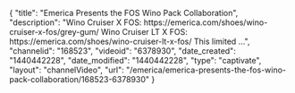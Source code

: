 {
    "title": "Emerica Presents the FOS Wino Pack Collaboration",
    "description": "Wino Cruiser X FOS: https:\/\/emerica.com\/shoes\/wino-cruiser-x-fos\/grey-gum\/ Wino Cruiser LT X FOS: https:\/\/emerica.com\/shoes\/wino-cruiser-lt-x-fos\/ This limited ...",
    "channelid": "168523",
    "videoid": "6378930",
    "date_created": "1440442228",
    "date_modified": "1440442228",
    "type": "captivate",
    "layout": "channelVideo",
    "url": "\/emerica\/emerica-presents-the-fos-wino-pack-collaboration\/168523-6378930"
}